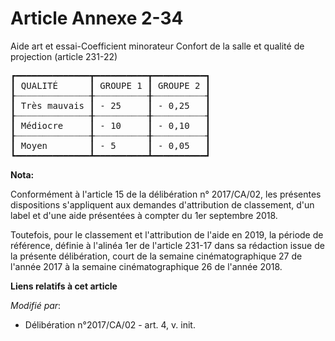 # Article Annexe 2-34

Aide art et essai-Coefficient minorateur Confort de la salle et qualité de projection (article 231-22)

<pre>
┏━━━━━━━━━━━━━━┳━━━━━━━━━━┳━━━━━━━━━━┓
┃ QUALITÉ      ┃ GROUPE 1 ┃ GROUPE 2 ┃
┠┈┈┈┈┈┈┈┈┈┈┈┈┈┈╂┈┈┈┈┈┈┈┈┈┈╂┈┈┈┈┈┈┈┈┈┈┨
┃ Très mauvais ┃ - 25     ┃ - 0,25   ┃
┠┈┈┈┈┈┈┈┈┈┈┈┈┈┈╂┈┈┈┈┈┈┈┈┈┈╂┈┈┈┈┈┈┈┈┈┈┨
┃ Médiocre     ┃ - 10     ┃ - 0,10   ┃
┠┈┈┈┈┈┈┈┈┈┈┈┈┈┈╂┈┈┈┈┈┈┈┈┈┈╂┈┈┈┈┈┈┈┈┈┈┨
┃ Moyen        ┃ - 5      ┃ - 0,05   ┃
┗━━━━━━━━━━━━━━┻━━━━━━━━━━┻━━━━━━━━━━┛
</pre>


**Nota:**

Conformément à l'article 15 de la délibération n° 2017/CA/02, les présentes dispositions s'appliquent aux demandes
d'attribution de classement, d'un label et d'une aide présentées à compter du 1er septembre 2018.

Toutefois, pour le classement et l'attribution de l'aide en 2019, la période de référence, définie à l'alinéa 1er de
l'article 231-17 dans sa rédaction issue de la présente délibération, court de la semaine cinématographique 27 de l'année
2017 à la semaine cinématographique 26 de l'année 2018.

**Liens relatifs à cet article**

_Modifié par_:

  - Délibération n°2017/CA/02 - art. 4, v. init.
